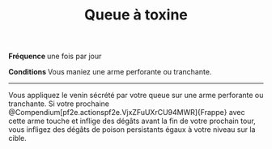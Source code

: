 ﻿---
title: Queue à toxine
titleEn: Tail Toxin
id: ev8OHpBO3xq3Zt08
group: actions
---
<p><strong>Fréquence </strong>une fois par jour</p><p><strong>Conditions </strong>Vous maniez une arme perforante ou tranchante.</p><hr><p>Vous appliquez le venin sécrété par votre queue sur une arme perforante ou tranchante. Si votre prochaine @Compendium[pf2e.actionspf2e.VjxZFuUXrCU94MWR]{Frappe} avec cette arme touche et inflige des dégâts avant la fin de votre prochain tour, vous infligez des dégâts de poison persistants égaux à votre niveau sur la cible.</p>
